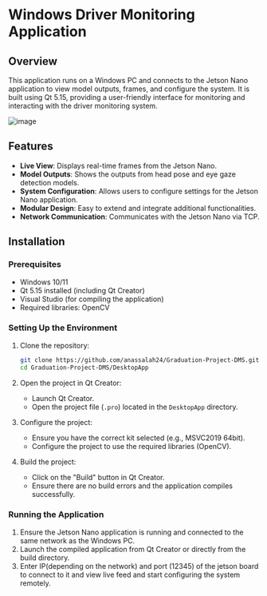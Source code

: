 # Windows Driver Monitoring Application

## Overview
This application runs on a Windows PC and connects to the Jetson Nano application to view model outputs, frames, and configure the system. It is built using Qt 5.15, providing a user-friendly interface for monitoring and interacting with the driver monitoring system.

![image](https://github.com/anassalah24/Graduation-Project-DMS/assets/68183749/a54351e2-c595-4cde-9c29-27b693e45386)


## Features
- **Live View**: Displays real-time frames from the Jetson Nano.
- **Model Outputs**: Shows the outputs from head pose and eye gaze detection models.
- **System Configuration**: Allows users to configure settings for the Jetson Nano application.
- **Modular Design**: Easy to extend and integrate additional functionalities.
- **Network Communication**: Communicates with the Jetson Nano via TCP.

## Installation

### Prerequisites
- Windows 10/11
- Qt 5.15 installed (including Qt Creator)
- Visual Studio (for compiling the application)
- Required libraries: OpenCV

### Setting Up the Environment
1. Clone the repository:
    ```bash
    git clone https://github.com/anassalah24/Graduation-Project-DMS.git
    cd Graduation-Project-DMS/DesktopApp
    ```

2. Open the project in Qt Creator:
   - Launch Qt Creator.
   - Open the project file (`.pro`) located in the `DesktopApp` directory.

3. Configure the project:
   - Ensure you have the correct kit selected (e.g., MSVC2019 64bit).
   - Configure the project to use the required libraries (OpenCV).

4. Build the project:
   - Click on the "Build" button in Qt Creator.
   - Ensure there are no build errors and the application compiles successfully.

### Running the Application
1. Ensure the Jetson Nano application is running and connected to the same network as the Windows PC.
2. Launch the compiled application from Qt Creator or directly from the build directory.
3. Enter IP(depending on the network) and port (12345) of the jetson board to connect to it and view live feed and start configuring the system remotely.
   



